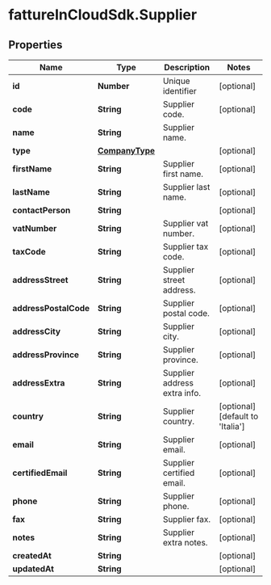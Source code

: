 # fattureInCloudSdk.Supplier

## Properties

Name | Type | Description | Notes
------------ | ------------- | ------------- | -------------
**id** | **Number** | Unique identifier | [optional] 
**code** | **String** | Supplier code. | [optional] 
**name** | **String** | Supplier name. | 
**type** | [**CompanyType**](CompanyType.md) |  | [optional] 
**firstName** | **String** | Supplier first name. | [optional] 
**lastName** | **String** | Supplier last name. | [optional] 
**contactPerson** | **String** |  | [optional] 
**vatNumber** | **String** | Supplier vat number. | [optional] 
**taxCode** | **String** | Supplier tax code. | [optional] 
**addressStreet** | **String** | Supplier street address. | [optional] 
**addressPostalCode** | **String** | Supplier postal code. | [optional] 
**addressCity** | **String** | Supplier city. | [optional] 
**addressProvince** | **String** | Supplier province. | [optional] 
**addressExtra** | **String** | Supplier address extra info. | [optional] 
**country** | **String** | Supplier country. | [optional] [default to &#39;Italia&#39;]
**email** | **String** | Supplier email. | [optional] 
**certifiedEmail** | **String** | Supplier certified email. | [optional] 
**phone** | **String** | Supplier phone. | [optional] 
**fax** | **String** | Supplier fax. | [optional] 
**notes** | **String** | Supplier extra notes. | [optional] 
**createdAt** | **String** |  | [optional] 
**updatedAt** | **String** |  | [optional] 


